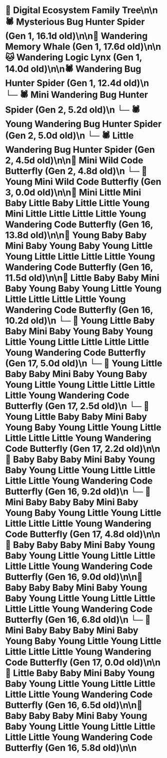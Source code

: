 # 🌳 Digital Ecosystem Family Tree\n\n🕷️ Mysterious Bug Hunter Spider (Gen 1, 16.1d old)\n\n🐋 Wandering Memory Whale (Gen 1, 17.6d old)\n\n🐱 Wandering Logic Lynx (Gen 1, 14.0d old)\n\n🕷️ Wandering Bug Hunter Spider (Gen 1, 12.4d old)\n  └─ 🕷️ Mini Wandering Bug Hunter Spider (Gen 2, 5.2d old)\n  └─ 🕷️ Young Wandering Bug Hunter Spider (Gen 2, 5.0d old)\n  └─ 🕷️ Little Wandering Bug Hunter Spider (Gen 2, 4.5d old)\n\n🦋 Mini Wild Code Butterfly (Gen 2, 4.8d old)\n  └─ 🦋 Young Mini Wild Code Butterfly (Gen 3, 0.0d old)\n\n🦋 Mini Little Mini Baby Little Baby Little Little Young Mini Little Little Little Little Young Wandering Code Butterfly (Gen 16, 13.8d old)\n\n🦋 Young Baby Baby Mini Baby Young Baby Young Little Young Little Little Little Little Young Wandering Code Butterfly (Gen 16, 11.5d old)\n\n🦋 Little Baby Baby Mini Baby Young Baby Young Little Young Little Little Little Little Young Wandering Code Butterfly (Gen 16, 10.2d old)\n  └─ 🦋 Young Little Baby Baby Mini Baby Young Baby Young Little Young Little Little Little Little Young Wandering Code Butterfly (Gen 17, 5.0d old)\n  └─ 🦋 Young Little Baby Baby Mini Baby Young Baby Young Little Young Little Little Little Little Young Wandering Code Butterfly (Gen 17, 2.5d old)\n  └─ 🦋 Young Little Baby Baby Mini Baby Young Baby Young Little Young Little Little Little Little Young Wandering Code Butterfly (Gen 17, 2.2d old)\n\n🦋 Baby Baby Baby Mini Baby Young Baby Young Little Young Little Little Little Little Young Wandering Code Butterfly (Gen 16, 9.2d old)\n  └─ 🦋 Mini Baby Baby Baby Mini Baby Young Baby Young Little Young Little Little Little Little Young Wandering Code Butterfly (Gen 17, 4.8d old)\n\n🦋 Baby Baby Baby Mini Baby Young Baby Young Little Young Little Little Little Little Young Wandering Code Butterfly (Gen 16, 9.0d old)\n\n🦋 Baby Baby Baby Mini Baby Young Baby Young Little Young Little Little Little Little Young Wandering Code Butterfly (Gen 16, 6.8d old)\n  └─ 🦋 Mini Baby Baby Baby Mini Baby Young Baby Young Little Young Little Little Little Little Young Wandering Code Butterfly (Gen 17, 0.0d old)\n\n🦋 Little Baby Baby Mini Baby Young Baby Young Little Young Little Little Little Little Young Wandering Code Butterfly (Gen 16, 6.5d old)\n\n🦋 Baby Baby Baby Mini Baby Young Baby Young Little Young Little Little Little Little Young Wandering Code Butterfly (Gen 16, 5.8d old)\n\n
